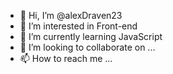 - 👋 Hi, I’m @alexDraven23
- 👀 I’m interested in Front-end 
- 🌱 I’m currently learning JavaScript
- 💞️ I’m looking to collaborate on ...
- 📫 How to reach me ...

<!---
alexDraven23/alexDraven23 is a ✨ special ✨ repository because its `README.md` (this file) appears on your GitHub profile.
You can click the Preview link to take a look at your changes.
--->
